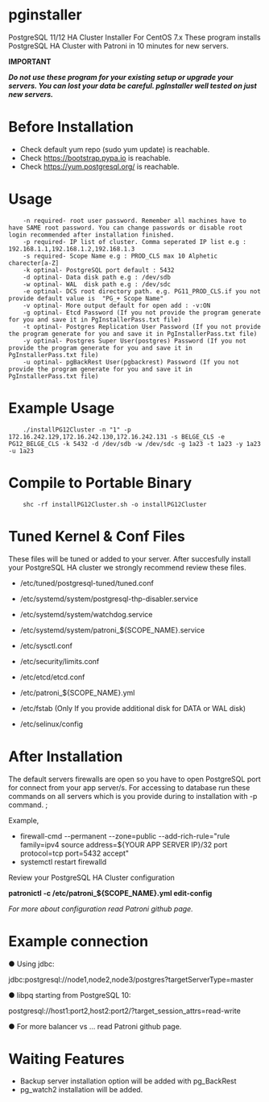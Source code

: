 # pginstaller
PostgreSQL 11/12 HA Cluster Installer For CentOS 7.x
These program installs PostgreSQL HA Cluster with Patroni in 10 minutes for new servers.


**IMPORTANT**

_**Do not use these program for your existing setup or upgrade your servers. You can lost your data be careful. pgInstaller well tested on just new servers.**_

# Before Installation

* Check default yum repo (sudo yum update) is reachable.
* Check https://bootstrap.pypa.io          is reachable.
* Check https://yum.postgresql.org/        is reachable.


# Usage
        -n required- root user password. Remember all machines have to have SAME root password. You can change passwords or disable root login recommended after installation finished.
        -p required- IP list of cluster. Comma seperated IP list e.g : 192.168.1.1,192.168.1.2,192.168.1.3
        -s required- Scope Name e.g : PROD_CLS max 10 Alphetic charecter[a-Z]
        -k optinal- PostgreSQL port default : 5432
        -d optinal- Data disk path e.g : /dev/sdb
        -w optinal- WAL  disk path e.g : /dev/sdc
        -e optinal- DCS root directory path. e.g. PG11_PROD_CLS.if you not provide default value is  "PG_+ Scope Name"
        -v optinal- More output default for open add : -v:ON 
        -g optinal- Etcd Password (If you not provide the program generate for you and save it in PgInstallerPass.txt file)
        -t optinal- Postgres Replication User Password (If you not provide the program generate for you and save it in PgInstallerPass.txt file)
        -y optinal- Postgres Super User(postgres) Password (If you not provide the program generate for you and save it in PgInstallerPass.txt file)
        -u optinal- pgBackRest User(pgbackrest) Password (If you not provide the program generate for you and save it in PgInstallerPass.txt file)

# Example Usage
        ./installPG12Cluster -n "1" -p 172.16.242.129,172.16.242.130,172.16.242.131 -s BELGE_CLS -e PG12_BELGE_CLS -k 5432 -d /dev/sdb -w /dev/sdc -g 1a23 -t 1a23 -y 1a23 -u 1a23
    
# Compile to Portable Binary
        shc -rf installPG12Cluster.sh -o installPG12Cluster
        
        
# Tuned Kernel & Conf Files

These files will be tuned or added to your server.
After succesfully install your PostgreSQL HA cluster we strongly recommend review these files.


* /etc/tuned/postgresql-tuned/tuned.conf
* /etc/systemd/system/postgresql-thp-disabler.service
* /etc/systemd/system/watchdog.service
* /etc/systemd/system/patroni_${SCOPE_NAME}.service

* /etc/sysctl.conf
* /etc/security/limits.conf

* /etc/etcd/etcd.conf
* /etc/patroni_${SCOPE_NAME}.yml
* /etc/fstab (Only If you provide additional disk for DATA or WAL disk)
* /etc/selinux/config

# After Installation 

The default servers firewalls are open so you have to open PostgreSQL port for connect from your app server/s. For accessing to database run these commands on all servers which is you provide during to installation with -p command. ;

Example,
- firewall-cmd --permanent --zone=public --add-rich-rule="rule family=ipv4 source address=${YOUR APP SERVER IP}/32 port protocol=tcp port=5432 accept"
- systemctl restart firewalld

Review your PostgreSQL HA Cluster configuration

**patronictl -c /etc/patroni_${SCOPE_NAME}.yml edit-config**


_For more about configuration read Patroni github page._


# Example connection

● Using jdbc:

jdbc:postgresql://node1,node2,node3/postgres?targetServerType=master

● libpq starting from PostgreSQL 10:

postgresql://host1:port2,host2:port2/?target_session_attrs=read-write

● For more balancer vs ... read Patroni github page.
 
# Waiting Features 
 * Backup server installation option will be added with pg_BackRest 
 * pg_watch2  installation will be added.
 
